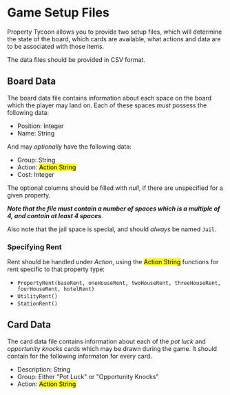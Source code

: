 # Game Setup Files
Property Tycoon allows you to provide two setup files, which will determine the state of the board,  which cards are available, what actions and data are to be associated with those items.

The data files should be provided in CSV format.

## Board Data
The board data file contains information about each space on the board which the player may land on. Each of these spaces _must_ possess the following data:

 - Position: Integer
 - Name: String

And may _optionally_ have the following data:

 - Group: String
 - Action: <mark>Action String</mark>
 - Cost: Integer

The optional columns should be filled with _null_, if there are unspecified for a given property.

_**Note that the file must contain a number of spaces which is a multiple of 4, and contain at least 4 spaces**_.

Also note that the jail space is special, and should _always_ be named `Jail`.

### Specifying Rent
Rent should be handled under _Action_, using the <mark>Action String</mark> functions for rent specific to that property type:

 - `PropertyRent(baseRent, oneHouseRent, twoHouseRent, threeHouseRent, fourHouseRent, hotelRent)`
 - `UtilityRent()`
 - `StationRent()`

## Card Data
The card data file contains information about each of the _pot luck_ and _opportunity knocks_ cards which may be drawn during the game. It should contain for the following informaton for every card.

- Description: String
- Group: Either "Pot Luck" or "Opportunity Knocks"
- Action: <mark>Action String</mark>